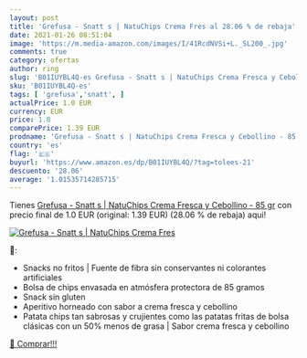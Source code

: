 ```yaml
---
layout: post
title: 'Grefusa - Snatt s | NatuChips Crema Fres al 28.06 % de rebaja'
date: 2021-01-26 08:51:04
image: 'https://m.media-amazon.com/images/I/41RcdNVSi+L._SL200_.jpg'
comments: true
category: ofertas
author: ring
slug: 'B01IUYBL4Q-es Grefusa - Snatt s | NatuChips Crema Fresca y Cebollino -...'
sku: 'B01IUYBL4Q-es'
tags: [ 'grefusa','snatt', ]
actualPrice: 1.0 EUR
currency: EUR
price: 1.0
comparePrice: 1.39 EUR
prodname: 'Grefusa - Snatt s | NatuChips Crema Fresca y Cebollino - 85 gr'
country: 'es'
flag: '🇪🇸'
buyurl: 'https://www.amazon.es/dp/B01IUYBL4Q/?tag=tolees-21'
descuento: '28.06'
average: '1.01535714285715'
---
```


Tienes [Grefusa - Snatt s | NatuChips Crema Fresca y Cebollino - 85 gr](https://www.amazon.es/dp/B01IUYBL4Q/?tag=tolees-21) con precio final de  1.0 EUR (original: 1.39 EUR) (28.06 %  de rebaja) aqui!

[![Grefusa - Snatt s | NatuChips Crema Fres](https://m.media-amazon.com/images/I/41RcdNVSi+L._SL200_.jpg)](https://www.amazon.es/dp/B01IUYBL4Q/?tag=tolees-21)

🔎:

- Snacks no fritos | Fuente de fibra sin conservantes ni colorantes artificiales
- Bolsa de chips envasada en atmósfera protectora de 85 gramos
- Snack sin gluten
- Aperitivo horneado con sabor a crema fresca y cebollino
- Patata chips tan sabrosas y crujientes como las patatas fritas de bolsa clásicas con un 50% menos de grasa | Sabor crema fresca y cebollino

[🛒 Comprar!!!](https://www.amazon.es/dp/B01IUYBL4Q/?tag=tolees-21)
